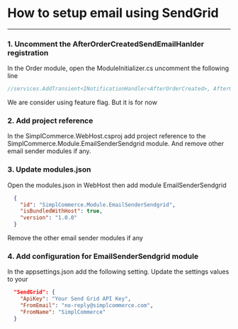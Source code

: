 # How to setup email using SendGrid

---

### 1. Uncomment the AfterOrderCreatedSendEmailHanlder registration

In the Order module, open the ModuleInitializer.cs uncomment the following line

```csharp
//services.AddTransient<INotificationHandler<AfterOrderCreated>, AfterOrderCreatedSendEmailHanlder>();
```

We are consider using feature flag. But it is for now

### 2. Add project reference

In the SimplCommerce.WebHost.csproj add project reference to the SimplCommerce.Module.EmailSenderSendgrid module. And remove other email sender modules if any.

### 3. Update modules.json

Open the modules.json in WebHost then add module EmailSenderSendgrid

```json
  {
    "id": "SimplCommerce.Module.EmailSenderSendgrid",
    "isBundledWithHost": true,
    "version": "1.0.0"
  }
```

Remove the other email sender modules if any

### 4. Add configuration for EmailSenderSendgrid module

In the appsettings.json add the following setting. Update the settings values to your

```json
  "SendGrid": {
    "ApiKey": "Your Send Grid API Key",
    "FromEmail": "no-reply@simplcommerce.com",
    "FromName": "SimplCommerce"
  }
```